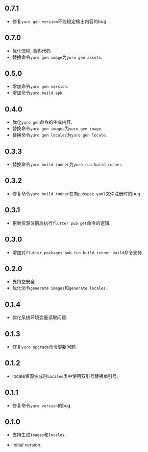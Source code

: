 ## 0.7.1

* 修复`yuro gen version`不能稳定输出内容的bug
  
## 0.7.0

* 优化流程, 重构代码
* 替换命令`yuro gen image`为`yuro gen assets`.

## 0.5.0

* 增加命令`yuro gen version`.
* 增加命令`yuro build apk`.

## 0.4.0

* 优化`yuro gen`命令的生成内容.
* 替换命令`yuro gen images`为`yuro gen image`.
* 替换命令`yuro gen locales`为`yuro gen locale`.

## 0.3.3

* 替换命令`yuro build runner`为`yuro run build_runner`.

## 0.3.2

* 修复命令`yuro build runner`在向`pubspec.yaml`文件注册时的bug.

## 0.3.1

* 更新资源注册后执行`flutter pub get`命令的逻辑.

## 0.3.0

* 增加对`flutter packages pub run build_runner build`命令支持.

## 0.2.0

* 支持空安全.
* 优化命令`generate images`和`generate locales`.

## 0.1.4

* 优化系统环境变量读取问题.

## 0.1.3

* 修复`yuro upgrade`命令更新问题.

## 0.1.2

* locale资源生成时`Locales`类中使用双引号替换单引号.

## 0.1.1

* 修复命令`yuro version`的bug.

## 0.1.0

* 支持生成`images`和`locales`.
- Initial version.

